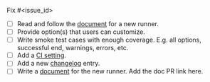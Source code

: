 <!-- (Optional) Write closing issue ID(s). E.g. "Fix #12345". If no relevant issues, remove the section. -->
Fix #<issue_id>

<!-- (Optional) If you are adding a new runner, please check the following to-do list: -->

- [ ] Read and follow the [document](https://github.com/sider/runners/blob/master/docs/how-to-write-a-new-runner.md) for a new runner.
- [ ] Provide option(s) that users can customize.
- [ ] Write smoke test cases with enough coverage. E.g. all options, successful end, warnings, errors, etc.
- [ ] Add a [CI setting](https://github.com/sider/runners/blob/master/.circleci/config.yml).
- [ ] Add a new [changelog](https://github.com/sider/runners/blob/master/CHANGELOG.md) entry.
- [ ] Write a [document](https://github.com/sider/sider-docs) for the new runner. Add the doc PR link here.
